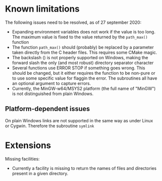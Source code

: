 # Known limitations

The following issues need to be resolved, as of 27 september 2020:

 * Expanding environment variables does not work if the value is too long. The maximum value is fixed to the value returned by the `path_max()` function
 * The function `path_max()` should (probably) be replaced by a parameter taken directly from the C header files. This requires some CMake magic.
 * The backslash (\) is not properly supported on Windows, making the forward slash the only (and most robust) directory separator character
 * Several functions use ERROR STOP if something goes wrong. This should be changed, but it either requires the function to be non-pure or to use some specific
   value for flaggin the error. The subroutines all have an optional argument to capture errors.
 * Currently, the MinGW-w64/MSYS2 platform (the full name of "MinGW") is not distinguished from plain Windows.


## Platform-dependent issues
On plain Windows links are not supported in the same way as under Linux or Cygwin. Therefore the subroutine `symlink`

# Extensions

Missing facilities:

 * Currently a facility is missing to return the names of files and directories present in a given directory.
